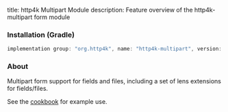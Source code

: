 title: http4k Multipart Module
description: Feature overview of the http4k-multipart form module

### Installation (Gradle)

```groovy
implementation group: "org.http4k", name: "http4k-multipart", version: "4.3.2.0"
```

### About

Multipart form support for fields and files, including a set of lens extensions for fields/files.

See the [cookbook](/cookbook/multipart_forms/) for example use.

